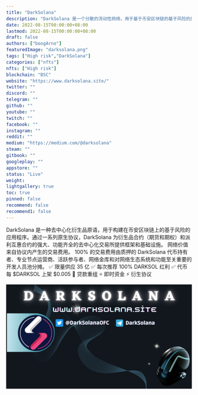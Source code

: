 ```yaml
---
title: "DarkSolana"
description: "DarkSolana 是一个分散的流动性网络，用于基于币安区块链的基于风险的应用程序。"
date: 2022-08-15T00:00:00+08:00
lastmod: 2022-08-15T00:00:00+08:00
draft: false
authors: ["boogArno"]
featuredImage: "darksolana.png"
tags: ["High risk","DarkSolana"]
categories: ["nfts"]
nfts: ["High risk"]
blockchain: "BSC"
website: "https://www.darksolana.site/"
twitter: ""
discord: ""
telegram: ""
github: ""
youtube: ""
twitch: ""
facebook: ""
instagram: ""
reddit: ""
medium: "https://medium.com/@darksolana"
steam: ""
gitbook: ""
googleplay: ""
appstore: ""
status: "Live"
weight: 
lightgallery: true
toc: true
pinned: false
recommend: false
recommend1: false
---
```

DarkSolana 是一种去中心化衍生品原语，用于构建在币安区块链上的基于风险的应用程序。通过一系列原生协议，DarkSolana 为衍生品合约（期货和期权）和派利互惠合约的强大、功能齐全的去中心化交易所提供框架和基础设施。
网络价值来自协议内产生的交易费用。 100% 的交易费用由质押的 DarkSolana 代币持有者、专业节点运营商、活跃参与者、网络金库和对网络生态系统和功能至关重要的开发人员池分摊。
✅ 限量供应 35 亿
✅ 每次推荐 100% DARKSOL 红利
✅ 代币每 $DARKSOL 上架 $0.005
🔄 贷款重组
⭐️ 即时资金
⚡️ 衍生协议

![FVExBAqUAAAW6Su](FVExBAqUAAAW6Su.jpg)
